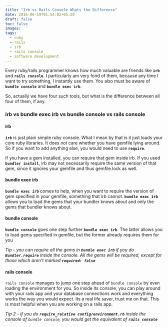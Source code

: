 ```yaml
---
title: "Irb vs Rails Console Whats the Difference"
date: 2016-06-19T01:54:02+05:30
draft: false
toc: false
images:
tags: 
  - ruby
  - rails
  - irb
  - rails console
  - software development
---
```


Every ruby/rails programmer knows how much valuable are friends like
**`irb`** and **`rails console`**. I particularly am very fond of them, because
any time I want to try something, I instantly use them. You also must be
aware of **`bundle console`** and **`bundle exec irb`**.

So, actually we have four such tools, but what is the difference between
all four of them, if any.

### irb vs bundle exec irb vs bundle console vs rails console

#### irb
**`irb`** is just plain simple ruby console. What I mean by that is it just
loads your core ruby libraries. It does not care whether you have
gemfile lying around. So if you want to add anything else, you would
need to use **`require`**.

If you have a gem installed, you can require that gem inside irb. If you
used **`bundler install`**, irb may not necessarily require the same version
of that gem, since it ignores your gemfile and thus gemfile.lock as
well.

#### bundle exec irb
**`bundle exec irb`** comes to help, when you want to require the version of
gem specified in your gemfile, something that irb cannot. **`bundle exec
irb`** allows you to load the gems that your bundler knows about and only
the gems that bundler knows about.

#### bundle console
**`bundle console`** goes one step further **`bundle exec irb`**. The latter
allows you to load gems specified in gemfile, but the former already
requires them for you

*Tip - you can require all the gems in **`bundle exec irb`** if you do
**`Bundler.require`** inside the console. All the gems will be required,
except for those which aren't marked **`required: false`***

#### rails console
`rails console` manages to jump one step ahead of `bundle console` by
even loading the environment for you. So inside its console, you can
play around with your rails app and your database connections work and
everything works the way you would expect. Its a real life saver, trust
me on that. This is most helpful when you are working on a rails app.

*Tip 2 - if you do **`require_relative config/environment.rb`** inside the
console of `bundle console`, you would get the equivalent of **`rails
console`***

